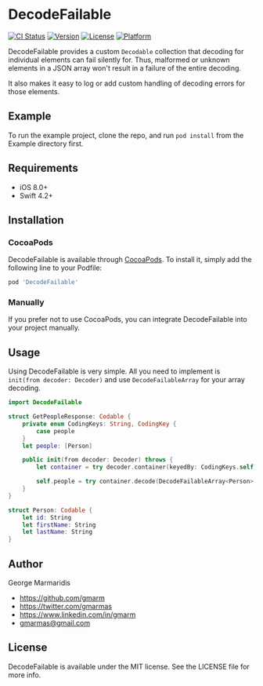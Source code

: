 # DecodeFailable

[![CI Status](https://img.shields.io/travis/gmarm/DecodeFailable.svg?style=flat)](https://travis-ci.org/gmarm/DecodeFailable)
[![Version](https://img.shields.io/cocoapods/v/DecodeFailable.svg?style=flat)](https://cocoapods.org/pods/DecodeFailable)
[![License](https://img.shields.io/cocoapods/l/DecodeFailable.svg?style=flat)](https://cocoapods.org/pods/DecodeFailable)
[![Platform](https://img.shields.io/cocoapods/p/DecodeFailable.svg?style=flat)](https://cocoapods.org/pods/DecodeFailable)

DecodeFailable provides a custom `Decodable` collection that decoding for individual elements can fail silently for.
Thus, malformed or unknown elements in a JSON array won't result in a failure of the entire decoding.

It also makes it easy to log or add custom handling of decoding errors for those elements.

## Example

To run the example project, clone the repo, and run `pod install` from the Example directory first.

## Requirements

- iOS 8.0+
- Swift 4.2+

## Installation

### CocoaPods

DecodeFailable is available through [CocoaPods](https://cocoapods.org). To install
it, simply add the following line to your Podfile:

```ruby
pod 'DecodeFailable'
```

### Manually

If you prefer not to use CocoaPods, you can integrate DecodeFailable into your project manually.

## Usage

Using DecodeFailable is very simple. All you need to implement is ` init(from decoder: Decoder)` and use `DecodeFailableArray` for your array decoding.

```swift
import DecodeFailable

struct GetPeopleResponse: Codable {
    private enum CodingKeys: String, CodingKey {
        case people
    }
    let people: [Person]

    public init(from decoder: Decoder) throws {
        let container = try decoder.container(keyedBy: CodingKeys.self)

        self.people = try container.decode(DecodeFailableArray<Person>.self, forKey: .people).elements
    }
}

struct Person: Codable {
    let id: String
    let firstName: String
    let lastName: String
}
```

## Author

George Marmaridis

- https://github.com/gmarm
- https://twitter.com/gmarmas
- https://www.linkedin.com/in/gmarm
- gmarmas@gmail.com

## License

DecodeFailable is available under the MIT license. See the LICENSE file for more info.

